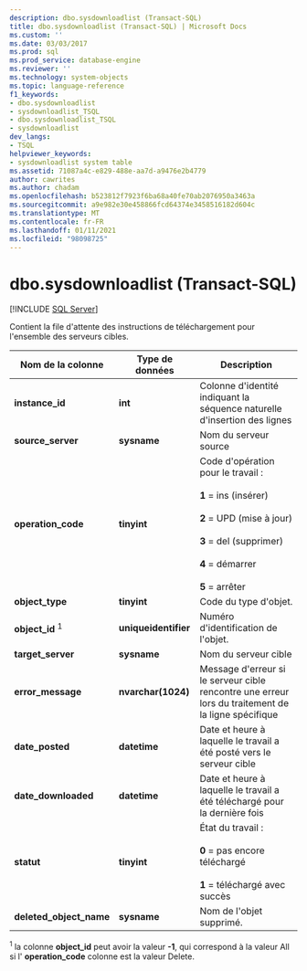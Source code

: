 ```yaml
---
description: dbo.sysdownloadlist (Transact-SQL)
title: dbo.sysdownloadlist (Transact-SQL) | Microsoft Docs
ms.custom: ''
ms.date: 03/03/2017
ms.prod: sql
ms.prod_service: database-engine
ms.reviewer: ''
ms.technology: system-objects
ms.topic: language-reference
f1_keywords:
- dbo.sysdownloadlist
- sysdownloadlist_TSQL
- dbo.sysdownloadlist_TSQL
- sysdownloadlist
dev_langs:
- TSQL
helpviewer_keywords:
- sysdownloadlist system table
ms.assetid: 71087a4c-e829-488e-aa7d-a9476e2b4779
author: cawrites
ms.author: chadam
ms.openlocfilehash: b523812f7923f6ba68a40fe70ab2076950a3463a
ms.sourcegitcommit: a9e982e30e458866fcd64374e3458516182d604c
ms.translationtype: MT
ms.contentlocale: fr-FR
ms.lasthandoff: 01/11/2021
ms.locfileid: "98098725"
---
```

# <a name="dbosysdownloadlist-transact-sql"></a>dbo.sysdownloadlist (Transact-SQL)
[!INCLUDE [SQL Server](../../includes/applies-to-version/sqlserver.md)]

  Contient la file d'attente des instructions de téléchargement pour l'ensemble des serveurs cibles.  
  
|Nom de la colonne|Type de données|Description|  
|-----------------|---------------|-----------------|  
|**instance_id**|**int**|Colonne d'identité indiquant la séquence naturelle d'insertion des lignes|  
|**source_server**|**sysname**|Nom du serveur source|  
|**operation_code**|**tinyint**|Code d'opération pour le travail :<br /><br /> **1** = ins (insérer)<br /><br /> **2** = UPD (mise à jour)<br /><br /> **3** = del (supprimer)<br /><br /> **4** = démarrer<br /><br /> **5** = arrêter|  
|**object_type**|**tinyint**|Code du type d'objet.|  
|**object_id** <sup>1</sup>|**uniqueidentifier**|Numéro d'identification de l'objet.|  
|**target_server**|**sysname**|Nom du serveur cible|  
|**error_message**|**nvarchar(1024)**|Message d'erreur si le serveur cible rencontre une erreur lors du traitement de la ligne spécifique|  
|**date_posted**|**datetime**|Date et heure à laquelle le travail a été posté vers le serveur cible|  
|**date_downloaded**|**datetime**|Date et heure à laquelle le travail a été téléchargé pour la dernière fois|  
|**statut**|**tinyint**|État du travail :<br /><br /> **0** = pas encore téléchargé<br /><br /> **1** = téléchargé avec succès|  
|**deleted_object_name**|**sysname**|Nom de l'objet supprimé.|  
  
 <sup>1</sup> la colonne **object_id** peut avoir la valeur **-1**, qui correspond à la valeur All si l' **operation_code** colonne est la valeur Delete.  
  
  
